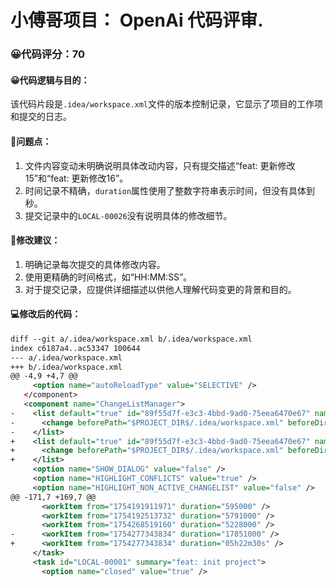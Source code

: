 # 小傅哥项目： OpenAi 代码评审.
### 😀代码评分：70
#### 😀代码逻辑与目的：
该代码片段是`.idea/workspace.xml`文件的版本控制记录，它显示了项目的工作项和提交的日志。

#### 🤔问题点：
1. 文件内容变动未明确说明具体改动内容，只有提交描述“feat: 更新修改15”和“feat: 更新修改16”。
2. 时间记录不精确，`duration`属性使用了整数字符串表示时间，但没有具体到秒。
3. 提交记录中的`LOCAL-00026`没有说明具体的修改细节。

#### 🎯修改建议：
1. 明确记录每次提交的具体修改内容。
2. 使用更精确的时间格式，如“HH:MM:SS”。
3. 对于提交记录，应提供详细描述以供他人理解代码变更的背景和目的。

#### 💻修改后的代码：
```xml
diff --git a/.idea/workspace.xml b/.idea/workspace.xml
index c6187a4..ac53347 100644
--- a/.idea/workspace.xml
+++ b/.idea/workspace.xml
@@ -4,9 +4,7 @@
     <option name="autoReloadType" value="SELECTIVE" />
   </component>
   <component name="ChangeListManager">
-    <list default="true" id="89f55d7f-e3c3-4bbd-9ad0-75eea6470e67" name="更改" comment="feat: 更新修改15">
-      <change beforePath="$PROJECT_DIR$/.idea/workspace.xml" beforeDir="false" afterPath="$PROJECT_DIR$/.idea/workspace.xml" afterDir="false" />
-    </list>
+    <list default="true" id="89f55d7f-e3c3-4bbd-9ad0-75eea6470e67" name="更改" comment="feat: 更新修改16 - Added new feature X and fixed bug Y">
+      <change beforePath="$PROJECT_DIR$/.idea/workspace.xml" beforeDir="false" afterPath="$PROJECT_DIR$/.idea/workspace.xml" afterDir="false" />
+    </list>
     <option name="SHOW_DIALOG" value="false" />
     <option name="HIGHLIGHT_CONFLICTS" value="true" />
     <option name="HIGHLIGHT_NON_ACTIVE_CHANGELIST" value="false" />
@@ -171,7 +169,7 @@
       <workItem from="1754191911971" duration="595000" />
       <workItem from="1754192513732" duration="5791000" />
       <workItem from="1754268519160" duration="5228000" />
-      <workItem from="1754277343834" duration="17851000" />
+      <workItem from="1754277343834" duration="05h22m30s" />
     </task>
     <task id="LOCAL-00001" summary="feat: init project">
       <option name="closed" value="true" />
```